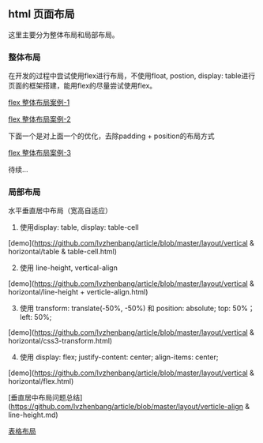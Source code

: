 ## html 页面布局

这里主要分为整体布局和局部布局。

### 整体布局

在开发的过程中尝试使用flex进行布局，不使用float, postion, display: table进行页面的框架搭建，能用flex的尽量尝试使用flex。

[flex 整体布局案例-1](https://github.com/lvzhenbang/article/blob/master/layout/flex/html-layout.html)

[flex 整体布局案例-2](https://github.com/lvzhenbang/article/blob/master/layout/flex/html-layout2.html)

下面一个是对上面一个的优化，去除padding + position的布局方式

[flex 整体布局案例-3](https://github.com/lvzhenbang/article/blob/master/layout/flex/html-layout3.html)

待续...

### 局部布局

水平垂直居中布局（宽高自适应）

1. 使用display: table, display: table-cell

[demo](https://github.com/lvzhenbang/article/blob/master/layout/vertical & horizontal/table & table-cell.html)

2. 使用 line-height, vertical-align

[demo](https://github.com/lvzhenbang/article/blob/master/layout/vertical & horizontal/line-height + verticle-align.html)

3. 使用 transform: translate(-50%, -50%) 和 position: absolute; top: 50%； left: 50%;

[demo](https://github.com/lvzhenbang/article/blob/master/layout/vertical & horizontal/css3-transform.html)

4. 使用 display: flex; justify-content: center; align-items: center;

[demo](https://github.com/lvzhenbang/article/blob/master/layout/vertical & horizontal/flex.html)



[垂直居中布局问题总结](https://github.com/lvzhenbang/article/blob/master/layout/verticle-align & line-height.md)

[表格布局](https://github.com/lvzhenbang/article/blob/master/layout/table.md)

